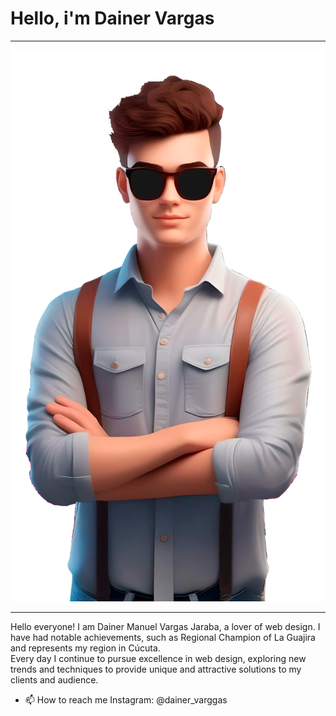 <h1>Hello, i'm Dainer Vargas </h1> 
<hr>
<img src="jovenPrincipal-gafas.png" alt="joven-Animado"/>
<hr>
<p>Hello everyone! I am Dainer Manuel Vargas Jaraba, a lover
of web design. I have had notable achievements, such as
Regional Champion of La Guajira and represents my region
in Cúcuta. <br> Every day I continue to pursue excellence in web design, exploring new trends and techniques to provide unique and attractive solutions to my clients and audience. </p>

- 📫 How to reach me Instagram: @dainer_varggas

